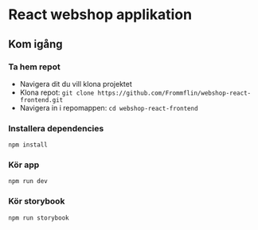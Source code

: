 # React webshop applikation

## Kom igång

### Ta hem repot

- Navigera dit du vill klona projektet
- Klona repot: `git clone https://github.com/Frommflin/webshop-react-frontend.git`
- Navigera in i repomappen: `cd webshop-react-frontend`

### Installera dependencies

`npm install`

### Kör app

`npm run dev`

### Kör storybook

`npm run storybook`
